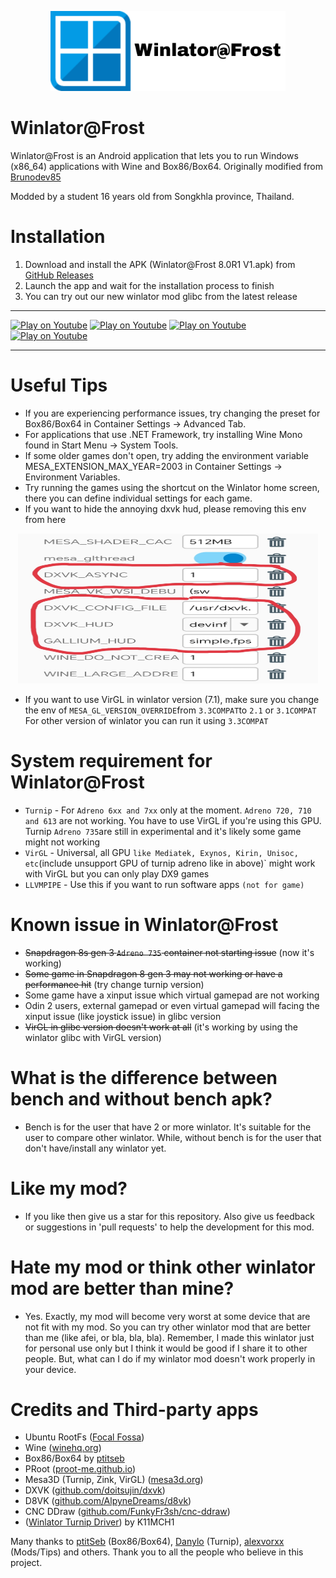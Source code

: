 <p align="center">
	<img src="logo.png" width="376" height="128" alt="Winlator-Frost Logo" />  
</p>

# Winlator@Frost

Winlator@Frost is an Android application that lets you to run Windows (x86_64) applications with Wine and Box86/Box64. Originally modified from [Brunodev85](https://github.com/brunodev85/Winlator)

Modded by a student 16 years old from Songkhla province, Thailand.

# Installation

1. Download and install the APK (Winlator@Frost 8.0R1 V1.apk) from [GitHub Releases](https://github.com/MrPhryaNikFrosty/Winlator-Frost/releases)
2. Launch the app and wait for the installation process to finish
3. You can try out our new winlator mod glibc from the latest release

----

[![Play on Youtube](https://img.youtube.com/vi/8PKhmT7B3Xo/1.jpg)](https://www.youtube.com/watch?v=8PKhmT7B3Xo)
[![Play on Youtube](https://img.youtube.com/vi/9E4wnKf2OsI/2.jpg)](https://www.youtube.com/watch?v=9E4wnKf2OsI)
[![Play on Youtube](https://img.youtube.com/vi/czEn4uT3Ja8/2.jpg)](https://www.youtube.com/watch?v=czEn4uT3Ja8)
[![Play on Youtube](https://img.youtube.com/vi/eD36nxfT_Z0/2.jpg)](https://www.youtube.com/watch?v=eD36nxfT_Z0)

----

# Useful Tips

- If you are experiencing performance issues, try changing the preset for Box86/Box64 in Container Settings -> Advanced Tab.
- For applications that use .NET Framework, try installing Wine Mono found in Start Menu -> System Tools.
- If some older games don't open, try adding the environment variable MESA_EXTENSION_MAX_YEAR=2003 in Container Settings -> Environment Variables.
- Try running the games using the shortcut on the Winlator home screen, there you can define individual settings for each game.
- If you want to hide the annoying dxvk hud, please removing this env from here
<p align="center">
	<img src="hide_dxvk_hud.png" width="480" height="240" alt="Winlator-Frost Hide DXVK HUD" />  
</p>

- If you want to use VirGL in winlator version (7.1), make sure you change the env of `MESA_GL_VERSION_OVERRIDE`from `3.3COMPAT`to `2.1` or `3.1COMPAT`
For other version of winlator you can run it using `3.3COMPAT`

# System requirement for Winlator@Frost
- `Turnip` - For `Adreno 6xx and 7xx` only at the moment. `Adreno 720, 710 and 613` are not working. You have to use VirGL if you're using this GPU. Turnip `Adreno 735`are still in experimental and it's likely some game might not working
- `VirGL` - Universal, all GPU `like Mediatek, Exynos, Kirin, Unisoc, etc`(include unsupport GPU of turnip adreno like in above)` might work with VirGL but you can only play DX9 games
- `LLVMPIPE` - Use this if you want to run software apps `(not for game)`

# Known issue in Winlator@Frost
- ~~Snapdragon 8s gen 3 `Adreno​ 735` container not starting issue~~ (now it's working)
- ~~Some game in Snapdragon 8 gen 3 may not working or have a performance hit~~ (try change turnip version)
- Some game have a xinput issue which virtual gamepad are not working
- Odin 2 users, external gamepad or even virtual gamepad will facing the xinput issue (like joystick issue) in glibc version
- ~~VirGL in glibc version doesn't work at all~~ (it's working by using the winlator glibc with VirGL version)

# What is the difference between bench and without bench apk? 
- Bench is for the user that have 2 or more winlator. It's suitable for the user to compare other winlator. While, without bench is for the user that don't have/install any winlator yet.

# Like my mod? 
- If you like then give us a star for this repository. Also give us feedback or suggestions in 'pull requests' to help the development for this mod.

# Hate my mod or think other winlator mod are better than mine?
- Yes. Exactly, my mod will become very worst at some device that are not fit with my mod. So you can try other winlator mod that are better than me (like afei, or bla, bla, bla). Remember, I made this winlator just for personal use only but I think it would be good if I share it to other people. But, what can I do if my winlator mod doesn't work properly in your device.

# Credits and Third-party apps
- Ubuntu RootFs ([Focal Fossa](https://releases.ubuntu.com/focal))
- Wine ([winehq.org](https://www.winehq.org/))
- Box86/Box64 by [ptitseb](https://github.com/ptitSeb)
- PRoot ([proot-me.github.io](https://proot-me.github.io))
- Mesa3D (Turnip, Zink, VirGL) ([mesa3d.org](https://www.mesa3d.org))
- DXVK ([github.com/doitsujin/dxvk](https://github.com/doitsujin/dxvk))
- D8VK ([github.com/AlpyneDreams/d8vk](https://github.com/AlpyneDreams/d8vk))
- CNC DDraw ([github.com/FunkyFr3sh/cnc-ddraw](https://github.com/FunkyFr3sh/cnc-ddraw))
- ([Winlator Turnip Driver](https://github.com/K11MCH1/WinlatorTurnipDrivers))​ by K11MCH1

Many thanks to [ptitSeb](https://github.com/ptitSeb) (Box86/Box64), [Danylo](https://blogs.igalia.com/dpiliaiev/tags/mesa/) (Turnip), [alexvorxx](https://github.com/alexvorxx) 
(Mods/Tips) and others.
Thank you to all the people who believe in this project.
